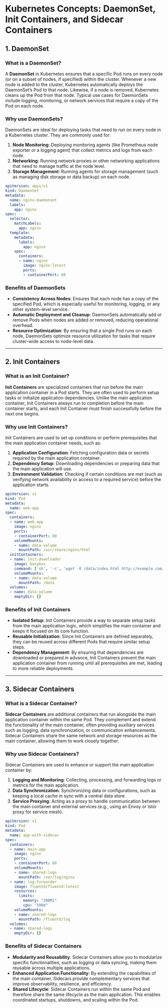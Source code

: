 # Kubernetes Concepts: DaemonSet, Init Containers, and Sidecar Containers

## 1. DaemonSet

### What is a DaemonSet?

A **DaemonSet** in Kubernetes ensures that a specific Pod runs on every node (or on a subset of nodes, if specified) within the cluster. Whenever a new node is added to the cluster, Kubernetes automatically deploys the DaemonSet’s Pod to that node. Likewise, if a node is removed, Kubernetes cleans up the Pod from that node. Typical use cases for DaemonSets include logging, monitoring, or network services that require a copy of the Pod on each node.

### Why use DaemonSets?

DaemonSets are ideal for deploying tasks that need to run on every node in a Kubernetes cluster. They are commonly used for:

1. **Node Monitoring**: Deploying monitoring agents (like Prometheus node exporter or a logging agent) that collect metrics and logs from each node.
2. **Networking**: Running network proxies or other networking applications that need to manage traffic at the node level.
3. **Storage Management**: Running agents for storage management (such as managing disk storage or data backup) on each node.

```yaml
apiVersion: apps/v1
kind: DaemonSet
metadata:
  name: nginx-daemonset
  labels:
    app: nginx
spec:
  selector:
    matchLabels:
      app: nginx
  template:
    metadata:
      labels:
        app: nginx
    spec:
      containers:
      - name: nginx
        image: nginx:latest
        ports:
        - containerPort: 80
```
### Benefits of DaemonSets

- **Consistency Across Nodes**: Ensures that each node has a copy of the specified Pod, which is especially useful for monitoring, logging, or any other system-level service.
- **Automatic Deployment and Cleanup**: DaemonSets automatically add or remove Pods when nodes are added or removed, reducing operational overhead.
- **Resource Optimization**: By ensuring that a single Pod runs on each node, DaemonSets optimize resource utilization for tasks that require cluster-wide access to node-level data.

---

## 2. Init Containers

### What is an Init Container?

**Init Containers** are specialized containers that run before the main application container in a Pod starts. They are often used to perform setup tasks or initialize application dependencies. Unlike the main application container, Init Containers always run to completion before the main container starts, and each Init Container must finish successfully before the next one begins. 

### Why use Init Containers?

Init Containers are used to set up conditions or perform prerequisites that the main application container needs, such as:

1. **Application Configuration**: Fetching configuration data or secrets required by the main application container.
2. **Dependency Setup**: Downloading dependencies or preparing data that the main application will use.
3. **Environment Validation**: Checking if certain conditions are met (such as verifying network availability or access to a required service) before the application starts.

```yaml
apiVersion: v1
kind: Pod
metadata:
  name: web-app
spec:
  containers:
  - name: web-app
    image: nginx
    ports:
    - containerPort: 80
    volumeMounts:
    - name: data-volume
      mountPath: /usr/share/nginx/html
  initContainers:
  - name: init-downloader
    image: busybox
    command: ['sh', '-c', 'wget -O /data/index.html http://example.com/index.html']
    volumeMounts:
    - name: data-volume
      mountPath: /data
  volumes:
  - name: data-volume
    emptyDir: {}
```

### Benefits of Init Containers

- **Isolated Setup**: Init Containers provide a way to separate setup tasks from the main application logic, which simplifies the main container and keeps it focused on its core function.
- **Reusable Initialization**: Since Init Containers are defined separately, they can be reused across different Pods that require similar setup steps.
- **Dependency Management**: By ensuring that dependencies are downloaded or prepared in advance, Init Containers prevent the main application container from running until all prerequisites are met, leading to more reliable deployments.

---

## 3. Sidecar Containers

### What is a Sidecar Container?

**Sidecar Containers** are additional containers that run alongside the main application container within the same Pod. They complement and extend the functionality of the main container, often providing auxiliary services such as logging, data synchronization, or communication enhancements. Sidecar Containers share the same network and storage resources as the main container, allowing them to work closely together.

### Why use Sidecar Containers?

Sidecar Containers are used to enhance or support the main application container by:

1. **Logging and Monitoring**: Collecting, processing, and forwarding logs or metrics for the main application.
2. **Data Synchronization**: Synchronizing data or configurations, such as keeping a local cache in sync with a central data store.
3. **Service Proxying**: Acting as a proxy to handle communication between the main container and external services (e.g., using an Envoy or Istio proxy for service mesh).

```yaml
apiVersion: v1
kind: Pod
metadata:
  name: app-with-sidecar
spec:
  containers:
  - name: main-app
    image: nginx
    ports:
    - containerPort: 80
    volumeMounts:
    - name: shared-logs
      mountPath: /var/log/nginx
  - name: log-forwarder
    image: fluentd/fluentd:latest
    resources:
      limits:
        memory: "200Mi"
        cpu: "500m"
    volumeMounts:
    - name: shared-logs
      mountPath: /fluentd/log
  volumes:
  - name: shared-logs
    emptyDir: {}
```
### Benefits of Sidecar Containers

- **Modularity and Reusability**: Sidecar Containers allow you to modularize specific functionalities, such as logging or data syncing, making them reusable across multiple applications.
- **Enhanced Application Functionality**: By extending the capabilities of the main container, Sidecars provide complementary services that improve observability, resilience, and efficiency.
- **Shared Lifecycle**: Sidecar Containers run within the same Pod and therefore share the same lifecycle as the main application. This enables coordinated startups, shutdowns, and scaling within the Pod.
